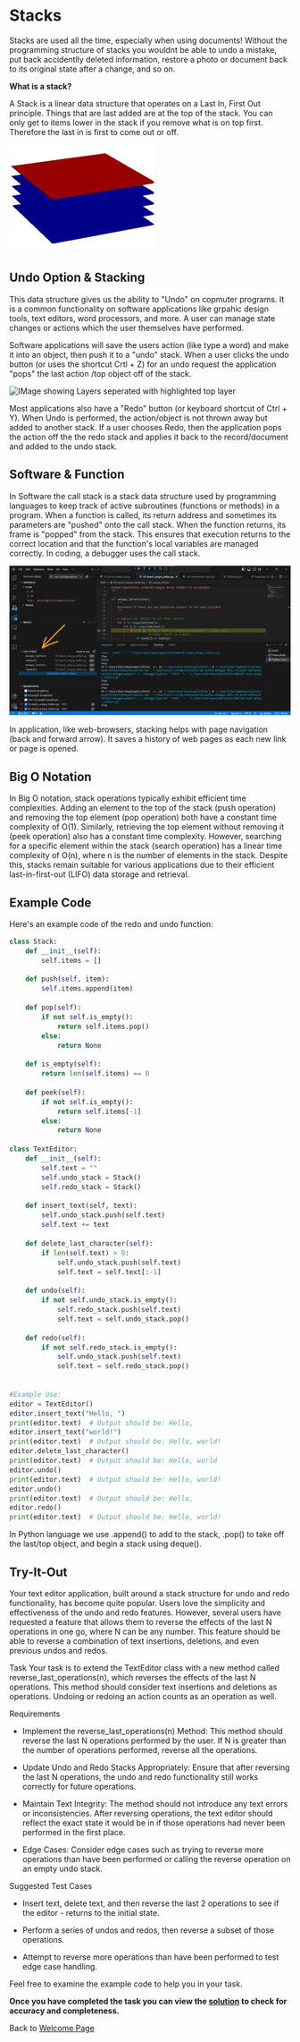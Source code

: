 # **Stacks**

Stacks are used all the time, especially when using documents! Without the programming structure of stacks you wouldnt be able to undo a mistake, put back accidentlly deleted information, restore a photo or document back to its original state after a change, and so on.


**What is a stack?** 

A Stack is a linear data structure that operates on a Last In, First Out principle. Things that are last added are at the top of the stack. You can only get to items lower in the stack if you remove what is on top first. Therefore the last in is first to come out or off.  

 ![ IMage showing Layers seperated with highlighted top layer](https://github.com/TechMan21/DataStructureTutorial/blob/c7608369f26e717da142435bfe4e9dde277e52ff/LIFO-CSE212.png "Layers colored- Stack Example")

## **Undo Option & Stacking**

This data structure gives us the ability to "Undo" on copmuter programs. It is a common functionality on software applications like grpahic design tools, text editors, word processors, and more. A user can manage state changes or actions which the user themselves have performed.

Software applications will save the users action (like type a word) and make it into an object, then push it to a "undo" stack. When a user clicks the undo button (or uses the shortcut Crtl + Z) for an undo request the application "pops" the last action /top object off of the stack. 


![ IMage showing Layers seperated with highlighted top layer](https://upload.wikimedia.org/wikipedia/commons/9/93/Stack-sv.svg "Layers colored- Stack Example")

Most applications also have a "Redo" button (or keyboard shortcut of Ctrl + Y). When Undo is performed, the action/object is not thrown away but added to another stack. If a user chooses Redo, then the application pops the action off the the redo stack and applies it back to the record/document and added to the undo stack. 

## **Software & Function**

In Software the call stack is a stack data structure used by programming languages to keep track of active subroutines (functions or methods) in a program. When a function is called, its return address and sometimes its parameters are "pushed" onto the call stack. When the function returns, its frame is "popped" from the stack. This ensures that execution returns to the correct location and that the function's local variables are managed correctly.
In coding, a debugger uses the call stack.

![Image showing Call Stack Example from VS Code Screenshot](https://github.com/TechMan21/DataStructureTutorial/blob/c7608369f26e717da142435bfe4e9dde277e52ff/PythonCallStackExample.png "Call Stack Example from VS Code")


In application, like web-browsers, stacking helps with page navigation (back and forward arrow). It saves a history of web pages as each new link or page is opened.

## Big O Notation
In Big O notation, stack operations typically exhibit efficient time complexities. Adding an element to the top of the stack (push operation) and removing the top element (pop operation) both have a constant time complexity of O(1). Similarly, retrieving the top element without removing it (peek operation) also has a constant time complexity. However, searching for a specific element within the stack (search operation) has a linear time complexity of O(n), where n is the number of elements in the stack. Despite this, stacks remain suitable for various applications due to their efficient last-in-first-out (LIFO) data storage and retrieval.

## **Example Code**
Here's an example code of the redo and undo function:

```python
class Stack:
    def __init__(self):
        self.items = []

    def push(self, item):
        self.items.append(item)

    def pop(self):
        if not self.is_empty():
            return self.items.pop()
        else:
            return None

    def is_empty(self):
        return len(self.items) == 0

    def peek(self):
        if not self.is_empty():
            return self.items[-1]
        else:
            return None

class TextEditor:
    def __init__(self):
        self.text = ""
        self.undo_stack = Stack()
        self.redo_stack = Stack()

    def insert_text(self, text):
        self.undo_stack.push(self.text)
        self.text += text

    def delete_last_character(self):
        if len(self.text) > 0:
            self.undo_stack.push(self.text)
            self.text = self.text[:-1]

    def undo(self):
        if not self.undo_stack.is_empty():
            self.redo_stack.push(self.text)
            self.text = self.undo_stack.pop()

    def redo(self):
        if not self.redo_stack.is_empty():
            self.undo_stack.push(self.text)
            self.text = self.redo_stack.pop()

    
#Example Use:
editor = TextEditor()
editor.insert_text("Hello, ")
print(editor.text)  # Output should be: Hello, 
editor.insert_text("world!")
print(editor.text)  # Output should be: Hello, world!
editor.delete_last_character()
print(editor.text)  # Output should be: Hello, world
editor.undo()
print(editor.text)  # Output should be: Hello, world!
editor.undo()
print(editor.text)  # Output should be: Hello, 
editor.redo()
print(editor.text)  # Output should be: Hello, world!
```
In Python language we use .append() to add to the stack, .pop() to take off the last/top object, and begin a stack using deque().


## **Try-It-Out**

Your text editor application, built around a stack structure for undo and redo functionality, has become quite popular. Users love the simplicity and effectiveness of the undo and redo features. However, several users have requested a feature that allows them to reverse the effects of the last N operations in one go, where N can be any number. This feature should be able to reverse a combination of text insertions, deletions, and even previous undos and redos.

Task
Your task is to extend the TextEditor class with a new method called reverse_last_operations(n), which reverses the effects of the last N operations. This method should consider text insertions and deletions as operations. Undoing or redoing an action counts as an operation as well.

Requirements
- Implement the reverse_last_operations(n) Method: This method should reverse the last N operations performed by the user. If N is greater than the number of operations performed, reverse all the operations.

- Update Undo and Redo Stacks Appropriately: Ensure that after reversing the last N operations, the undo and redo functionality still works correctly for future operations.

- Maintain Text Integrity: The method should not introduce any text errors or inconsistencies. After reversing operations, the text editor should reflect the exact state it would be in if those operations had never been performed in the first place.

- Edge Cases: Consider edge cases such as trying to reverse more operations than have been performed or calling the reverse operation on an empty undo stack.

Suggested Test Cases
- Insert text, delete text, and then reverse the last 2 operations to see if the editor - returns to the initial state.

- Perform a series of undos and redos, then reverse a subset of those operations.

- Attempt to reverse more operations than have been performed to test edge case handling.

Feel free to examine the example code to help you in your task.

**Once you have completed the task you can view the [solution](4-StacksSolution.md) to check for accuracy and completeness.**

Back to [Welcome Page](0-welcome.md)